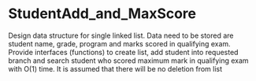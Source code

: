 # StudentAdd_and_MaxScore
Design data structure for single linked list. Data need to be stored are student name, grade, program and marks scored in qualifying exam. Provide interfaces (functions) to create list, add student into requested branch and search student who scored maximum mark in qualifying exam with O(1) time. It is assumed that there will be no deletion from list
